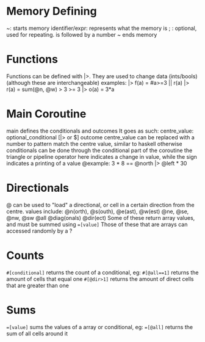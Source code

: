 # Memory Defining
~: starts memory
identifier/expr: represents what the memory is
; : optional, used for repeating. is followed by a number
~ ends memory

# Functions
Functions can be defined with |>.
They are used to change data (ints/bools) (although these are interchangeable)
examples:
|> f(a) = #a>=3 || r(a)
|> r(a) = sum(@n, @w) > 3 >= 3
|> o(a) = 3*a 

# Main Coroutine
main defines the conditionals and outcomes
It goes as such:
centre_value: optional_conditional [|> or $] outcome
centre_value can be replaced with a number to pattern match the centre value, similar to haskell
otherwise conditionals can be done through the conditional part of the coroutine
the triangle or pipeline operator here indicates a change in value, while the sign indicates a printing of a value
@example: 3 * 8 == @north |> @left * 30

# Directionals
@ can be used to "load" a directional, or cell in a certain direction from the centre.
values include:
@n(orth), @s(outh), @e(ast), @w(est)
@ne, @se, @nw, @sw
@all
@diag(onals)
@dir(ect)
Some of these return array values, and must be summed using ```=[value]```
Those of these that are arrays can accessed randomly by a ?

# Counts
`#[conditional]` returns the count of a conditional, eg:
`#[@all==1]` returns the amount of cells that equal one
`#[@dir>1]` returns the amount of direct cells that are greater than one

# Sums
```=[value]``` sums the values of a array or conditional, eg:
```=[@all]``` returns the sum of all cells around it 
